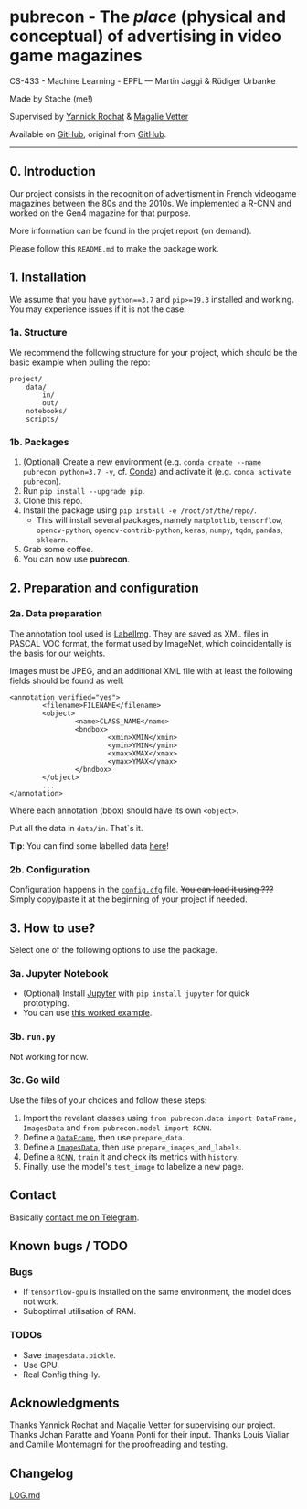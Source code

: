 # **pubrecon** - The _place_ (physical and conceptual) of advertising in video game magazines

CS-433 - Machine Learning - EPFL — Martin Jaggi & Rüdiger Urbanke

Made by Stache (me!)

Supervised by [Yannick Rochat](yannick.rochat@unil.ch) & [Magalie Vetter](magalie.vetter@chartes.psl.eu)

Available on [GitHub](https://github.com/Amustache/pubrecon), original from [GitHub](https://github.com/Amustache/ML-2019/edit/master/project2/).

---

## 0. Introduction

Our project consists in the recognition of advertisment in French videogame magazines between the 80s and the 2010s. We implemented a R-CNN and worked on the Gen4 magazine for that purpose.

More information can be found in the projet report (on demand).

Please follow this `README.md` to make the package work.

## 1. Installation

We assume that you have `python==3.7` and `pip>=19.3` installed and working. You may experience issues if it is not the case.

### 1a. Structure

We recommend the following structure for your project, which should be the basic example when pulling the repo:
```
project/
    data/
        in/
        out/
    notebooks/
    scripts/
```

### 1b. Packages

1. (Optional) Create a new environment (e.g. `conda create --name pubrecon python=3.7 -y`, cf. [Conda](https://conda.io)) and activate it (e.g. `conda activate pubrecon`).
2. Run `pip install --upgrade pip`.
3. Clone this repo.
3. Install the package using `pip install -e /root/of/the/repo/`.
    - This will install several packages, namely `matplotlib`, `tensorflow`, `opencv-python`, `opencv-contrib-python`, `keras`, `numpy`, `tqdm`, `pandas`, `sklearn`.
4. Grab  some coffee.
5. You can now use **pubrecon**.

## 2. Preparation and configuration

### 2a. Data preparation

The annotation tool used is [LabelImg](https://github.com/tzutalin/labelImg). They are saved as XML files in PASCAL VOC format, the format used by ImageNet, which coincidentally is the basis for our weights.

Images must be JPEG, and an additional XML file with at least the following fields should be found as well:
```
<annotation verified="yes">
        <filename>FILENAME</filename>
        <object>
                <name>CLASS_NAME</name>
                <bndbox>
                        <xmin>XMIN</xmin>
                        <ymin>YMIN</ymin>
                        <xmax>XMAX</xmax>
                        <ymax>YMAX</ymax>
                </bndbox>
        </object>
        ...
</annotation>
```
Where each annotation (bbox) should have its own `<object>`.

Put all the data in `data/in`. That`s it.

**Tip**: You can find some labelled data [here](https://drive.google.com/drive/folders/1pi9p1SybvlIZ3qT85SlPLmxzexusPgNT?usp=sharing)!

### 2b. Configuration

Configuration happens in the [`config.cfg`](./config.cfg) file. ~~You can load it using ???~~ Simply copy/paste it at the beginning of your project if needed.

## 3. How to use?

Select one of the following options to use the package.

### 3a. Jupyter Notebook

- (Optional) Install [Jupyter](https://jupyter.org/) with `pip install jupyter` for quick prototyping.
- You can use [this worked example](./notebooks/3.%20Worked%20example.ipynb).

### 3b. `run.py`

Not working for now.

### 3c. Go wild

Use the files of your choices and follow these steps:
1. Import the revelant classes using `from pubrecon.data import DataFrame, ImagesData` and `from pubrecon.model import RCNN`.
3. Define a [`DataFrame`](./pubrecon/data.py#L11), then use `prepare_data`.
4. Define a [`ImagesData`](./pubrecon/data.py#L123), then use `prepare_images_and_labels`.
5. Define a [`RCNN`](./pubrecon/model.py#L20), `train` it and check its metrics with `history`.
6. Finally, use the model's `test_image` to labelize a new page.

## Contact

Basically [contact me on Telegram](https://t.me/Stache).

## Known bugs / TODO

### Bugs

- If `tensorflow-gpu` is installed on the same environment, the model does not work.
- Suboptimal utilisation of RAM.

### TODOs

- Save `imagesdata.pickle`.
- Use GPU.
- Real Config thing-ly.

## Acknowledgments

Thanks Yannick Rochat and Magalie Vetter for supervising our project. Thanks Johan Paratte and Yoann Ponti for their input. Thanks Louis Vialiar and Camille Montemagni for the proofreading and testing.

## Changelog

[LOG.md](./LOG.md)
